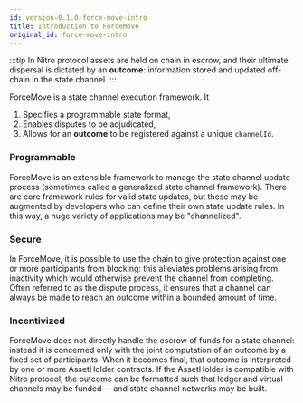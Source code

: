 ```yaml
---
id: version-0.1.0-force-move-intro
title: Introduction to ForceMove
original_id: force-move-intro
---
```


:::tip
In Nitro protocol assets are held on chain in escrow, and their ultimate dispersal is dictated by an **outcome**: information stored and updated off-chain in the state channel.
:::

ForceMove is a state channel execution framework. It

1. Specifies a programmable state format,
2. Enables disputes to be adjudicated,
3. Allows for an **outcome** to be registered against a unique `channelId`.

### Programmable

ForceMove is an extensible framework to manage the state channel update process (sometimes called a generalized state channel framework).
There are core framework rules for valid state updates, but these may be augmented by developers who can define their own state update rules. In this way, a huge variety of applications may be "channelized".

### Secure

In ForceMove, it is possible to use the chain to give protection against one or more participants from blocking: this alleviates problems arising from inactivity which would otherwise prevent the channel from completing. Often referred to as the dispute process, it ensures that a channel can always be made to reach an outcome within a bounded amount of time.

### Incentivized

ForceMove does not directly handle the escrow of funds for a state channel: instead it is concerned only with the joint computation of an outcome by a fixed set of participants. When it becomes final, that outcome is interpreted by one or more AssetHolder contracts. If the AssetHolder is compatible with Nitro protocol, the outcome can be formatted such that ledger and virtual channels may be funded -- and state channel networks may be built.
